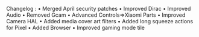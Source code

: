 Changelog :
• Merged April security patches
• Improved Dirac
• Improved Audio
• Removed Gcam
• Advanced Controls=>Xiaomi Parts
• Improved Camera HAL
• Added media cover art filters
• Added long squeeze actions for Pixel 
• Added Browser
• Improved gaming mode tile
